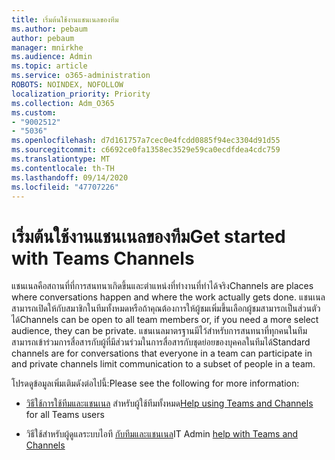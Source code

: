 ```yaml
---
title: เริ่มต้นใช้งานแชนเนลของทีม
ms.author: pebaum
author: pebaum
manager: mnirkhe
ms.audience: Admin
ms.topic: article
ms.service: o365-administration
ROBOTS: NOINDEX, NOFOLLOW
localization_priority: Priority
ms.collection: Adm_O365
ms.custom:
- "9002512"
- "5036"
ms.openlocfilehash: d7d161757a7cec0e4fcdd0885f94ec3304d91d55
ms.sourcegitcommit: c6692ce0fa1358ec3529e59ca0ecdfdea4cdc759
ms.translationtype: MT
ms.contentlocale: th-TH
ms.lasthandoff: 09/14/2020
ms.locfileid: "47707226"
---
```

# <a name="get-started-with-teams-channels"></a><span data-ttu-id="40d9d-102">เริ่มต้นใช้งานแชนเนลของทีม</span><span class="sxs-lookup"><span data-stu-id="40d9d-102">Get started with Teams Channels</span></span>

<span data-ttu-id="40d9d-103">แชนเนลคือสถานที่ที่การสนทนาเกิดขึ้นและตำแหน่งที่ทำงานที่ทำได้จริง</span><span class="sxs-lookup"><span data-stu-id="40d9d-103">Channels are places where conversations happen and where the work actually gets done.</span></span> <span data-ttu-id="40d9d-104">แชนเนลสามารถเปิดให้กับสมาชิกในทีมทั้งหมดหรือถ้าคุณต้องการให้ผู้ชมเพิ่มขึ้นเลือกผู้ชมสามารถเป็นส่วนตัวได้</span><span class="sxs-lookup"><span data-stu-id="40d9d-104">Channels can be open to all team members or, if you need a more select audience, they can be private.</span></span> <span data-ttu-id="40d9d-105">แชนเนลมาตรฐานมีไว้สำหรับการสนทนาที่ทุกคนในทีมสามารถเข้าร่วมการสื่อสารกับผู้ที่มีส่วนร่วมในการสื่อสารกับชุดย่อยของบุคคลในทีมได้</span><span class="sxs-lookup"><span data-stu-id="40d9d-105">Standard channels are for conversations that everyone in a team can participate in and private channels limit communication to a subset of people in a team.</span></span>

<span data-ttu-id="40d9d-106">โปรดดูข้อมูลเพิ่มเติมดังต่อไปนี้:</span><span class="sxs-lookup"><span data-stu-id="40d9d-106">Please see the following for more information:</span></span>

- <span data-ttu-id="40d9d-107">[วิธีใช้การใช้ทีมและแชนเนล](https://support.office.com/article/teams-and-channels-df38ae23-8f85-46d3-b071-cb11b9de5499) สำหรับผู้ใช้ทีมทั้งหมด</span><span class="sxs-lookup"><span data-stu-id="40d9d-107">[Help using Teams and Channels](https://support.office.com/article/teams-and-channels-df38ae23-8f85-46d3-b071-cb11b9de5499) for all Teams users</span></span>

- <span data-ttu-id="40d9d-108">วิธีใช้สำหรับผู้ดูแลระบบไอที [กับทีมและแชนเนล](https://docs.microsoft.com/microsoftteams/teams-channels-overview)</span><span class="sxs-lookup"><span data-stu-id="40d9d-108">IT Admin [help with Teams and Channels](https://docs.microsoft.com/microsoftteams/teams-channels-overview)</span></span> 
